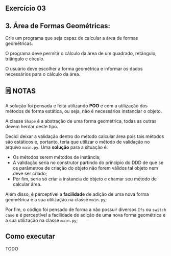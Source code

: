 ## Exercício 03

## 3. Área de Formas Geométricas:

Crie um programa que seja capaz de calcular a área de formas geométricas.

O programa deve permitir o cálculo da área de um quadrado, retângulo, triângulo e círculo.

O usuário deve escolher a forma geométrica e informar os dados necessários para o cálculo da área.


## :spiral_notepad: NOTAS

A solução foi pensada e feita utilizando **POO** e com a utilização dos métodos de forma estática, ou seja, não é necessários instanciar o objeto. 

A classe `Shape` é a abstração de uma forma geométrica, todas as outras devem herdar deste tipo.

Decidi deixar a validação dentro do método calcular área pois tais métodos são estáticos e, portanto, teria que utilizar o método de validação no arquivo `main.py`. Uma **solução** para a situação é:

- Os métodos serem métodos de instância;
- A validação seria no construtor partindo do princípio do DDD de que se os parâmetros de criação do objeto não forem válidos tal objeto nem deve ser criado;
- Por fim, seria só criar a instancia do objeto e chamar seu método de calcular área.

Além disso, é perceptível a **facilidade** de adição de uma nova forma geométrica e a sua utilização na classe `main.py`;

Por fim, o código foi pensado de forma a não possuir diversos `Ifs` ou `switch case` e é perceptível a facilidade de adição de uma nova forma geométrica e a sua utilização na classe `main.py`;


## Como executar

TODO